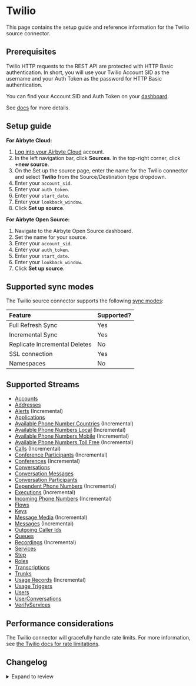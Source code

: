 # Twilio

This page contains the setup guide and reference information for the Twilio source connector.

## Prerequisites

Twilio HTTP requests to the REST API are protected with HTTP Basic authentication. In short, you will use your Twilio Account SID as the username and your Auth Token as the password for HTTP Basic authentication.

You can find your Account SID and Auth Token on your [dashboard](https://www.twilio.com/user/account).

See [docs](https://www.twilio.com/docs/iam/api) for more details.

## Setup guide

<!-- env:cloud -->

**For Airbyte Cloud:**

1. [Log into your Airbyte Cloud](https://cloud.airbyte.com/workspaces) account.
2. In the left navigation bar, click **Sources**. In the top-right corner, click **+new source**.
3. On the Set up the source page, enter the name for the Twilio connector and select **Twilio** from the Source/Destination type dropdown.
4. Enter your `account_sid`.
5. Enter your `auth_token`.
6. Enter your `start_date`.
7. Enter your `lookback_window`.
8. Click **Set up source**.
<!-- /env:cloud -->

<!-- env:oss -->

**For Airbyte Open Source:**

1. Navigate to the Airbyte Open Source dashboard.
2. Set the name for your source.
3. Enter your `account_sid`.
4. Enter your `auth_token`.
5. Enter your `start_date`.
6. Enter your `lookback_window`.
7. Click **Set up source**.
<!-- /env:oss -->

## Supported sync modes

The Twilio source connector supports the following [sync modes](https://docs.airbyte.com/cloud/core-concepts#connection-sync-modes):

| Feature                       | Supported? |
| :---------------------------- | :--------- |
| Full Refresh Sync             | Yes        |
| Incremental Sync              | Yes        |
| Replicate Incremental Deletes | No         |
| SSL connection                | Yes        |
| Namespaces                    | No         |

## Supported Streams

- [Accounts](https://www.twilio.com/docs/usage/api/account#read-multiple-account-resources)
- [Addresses](https://www.twilio.com/docs/usage/api/address#read-multiple-address-resources)
- [Alerts](https://www.twilio.com/docs/usage/monitor-alert#read-multiple-alert-resources) \(Incremental\)
- [Applications](https://www.twilio.com/docs/usage/api/applications#read-multiple-application-resources)
- [Available Phone Number Countries](https://www.twilio.com/docs/phone-numbers/api/availablephonenumber-resource#read-a-list-of-countries) \(Incremental\)
- [Available Phone Numbers Local](https://www.twilio.com/docs/phone-numbers/api/availablephonenumberlocal-resource#read-multiple-availablephonenumberlocal-resources) \(Incremental\)
- [Available Phone Numbers Mobile](https://www.twilio.com/docs/phone-numbers/api/availablephonenumber-mobile-resource#read-multiple-availablephonenumbermobile-resources) \(Incremental\)
- [Available Phone Numbers Toll Free](https://www.twilio.com/docs/phone-numbers/api/availablephonenumber-tollfree-resource#read-multiple-availablephonenumbertollfree-resources) \(Incremental\)
- [Calls](https://www.twilio.com/docs/voice/api/call-resource#create-a-call-resource) \(Incremental\)
- [Conference Participants](https://www.twilio.com/docs/voice/api/conference-participant-resource#read-multiple-participant-resources) \(Incremental\)
- [Conferences](https://www.twilio.com/docs/voice/api/conference-resource#read-multiple-conference-resources) \(Incremental\)
- [Conversations](https://www.twilio.com/docs/conversations/api/conversation-resource#read-multiple-conversation-resources)
- [Conversation Messages](https://www.twilio.com/docs/conversations/api/conversation-message-resource#list-all-conversation-messages)
- [Conversation Participants](https://www.twilio.com/docs/conversations/api/conversation-participant-resource)
- [Dependent Phone Numbers](https://www.twilio.com/docs/usage/api/address?code-sample=code-list-dependent-pns-subresources&code-language=curl&code-sdk-version=json#instance-subresources) \(Incremental\)
- [Executions](https://www.twilio.com/docs/phone-numbers/api/incomingphonenumber-resource#read-multiple-incomingphonenumber-resources) \(Incremental\)
- [Incoming Phone Numbers](https://www.twilio.com/docs/phone-numbers/api/incomingphonenumber-resource#read-multiple-incomingphonenumber-resources) \(Incremental\)
- [Flows](https://www.twilio.com/docs/studio/rest-api/flow#read-a-list-of-flows)
- [Keys](https://www.twilio.com/docs/usage/api/keys#read-a-key-resource)
- [Message Media](https://www.twilio.com/docs/sms/api/media-resource#read-multiple-media-resources) \(Incremental\)
- [Messages](https://www.twilio.com/docs/sms/api/message-resource#read-multiple-message-resources) \(Incremental\)
- [Outgoing Caller Ids](https://www.twilio.com/docs/voice/api/outgoing-caller-ids#outgoingcallerids-list-resource)
- [Queues](https://www.twilio.com/docs/voice/api/queue-resource#read-multiple-queue-resources)
- [Recordings](https://www.twilio.com/docs/voice/api/recording#read-multiple-recording-resources) \(Incremental\)
- [Services](https://www.twilio.com/docs/chat/rest/service-resource#read-multiple-service-resources)
- [Step](https://www.twilio.com/docs/studio/rest-api/v2/step#read-a-list-of-step-resources)
- [Roles](https://www.twilio.com/docs/chat/rest/role-resource#read-multiple-role-resources)
- [Transcriptions](https://www.twilio.com/docs/voice/api/recording-transcription?code-sample=code-read-list-all-transcriptions&code-language=curl&code-sdk-version=json#read-multiple-transcription-resources)
- [Trunks](https://www.twilio.com/docs/sip-trunking/api/trunk-resource#trunk-properties)
- [Usage Records](https://www.twilio.com/docs/usage/api/usage-record#read-multiple-usagerecord-resources) \(Incremental\)
- [Usage Triggers](https://www.twilio.com/docs/usage/api/usage-trigger#read-multiple-usagetrigger-resources)
- [Users](https://www.twilio.com/docs/conversations/api/user-resource)
- [UserConversations](https://www.twilio.com/docs/conversations/api/user-conversation-resource#list-all-of-a-users-conversations)
- [VerifyServices](https://www.twilio.com/docs/verify/api/service#maincontent)

## Performance considerations

The Twilio connector will gracefully handle rate limits.
For more information, see [the Twilio docs for rate limitations](https://support.twilio.com/hc/en-us/articles/360044308153-Twilio-API-response-Error-429-Too-Many-Requests-).

## Changelog

<details>
  <summary>Expand to review</summary>

| Version | Date       | Pull Request                                             | Subject                                                                                                 |
| :------ | :--------- | :------------------------------------------------------- | :------------------------------------------------------------------------------------------------------ |
| 0.11.8 | 2024-07-10 | [41478](https://github.com/airbytehq/airbyte/pull/41478) | Update dependencies |
| 0.11.7 | 2024-06-26 | [40527](https://github.com/airbytehq/airbyte/pull/40527) | Update dependencies |
| 0.11.6 | 2024-06-22 | [40030](https://github.com/airbytehq/airbyte/pull/40030) | Update dependencies |
| 0.11.5 | 2024-06-06 | [39252](https://github.com/airbytehq/airbyte/pull/39252) | [autopull] Upgrade base image to v1.2.2 |
| 0.11.4  | 2024-05-22 | [38559](https://github.com/airbytehq/airbyte/pull/38564) | Migrate authenticator to `requests_native_auth` package                                                 |
| 0.11.3  | 2024-05-20 | [38262](https://github.com/airbytehq/airbyte/pull/38262) | Replace AirbyteLogger with logging.Logger |
| 0.11.2  | 2024-04-19 | [36666](https://github.com/airbytehq/airbyte/pull/36666) | Updating to 0.80.0 CDK |
| 0.11.1  | 2024-04-12 | [36666](https://github.com/airbytehq/airbyte/pull/36666) | Schema descriptions |
| 0.11.0  | 2024-03-19 | [36267](https://github.com/airbytehq/airbyte/pull/36267) | Pin airbyte-cdk version to `^0` |
| 0.10.2  | 2024-02-12 | [35153](https://github.com/airbytehq/airbyte/pull/35153) | Manage dependencies with Poetry |
| 0.10.1  | 2023-11-21 | [32718](https://github.com/airbytehq/airbyte/pull/32718) | Base image migration: remove Dockerfile and use the python-connector-base image |
| 0.10.0  | 2023-07-28 | [27323](https://github.com/airbytehq/airbyte/pull/27323) | Add new stream `Step` |
| 0.9.0   | 2023-06-27 | [27221](https://github.com/airbytehq/airbyte/pull/27221) | Add new stream `UserConversations` with parent `Users` |
| 0.8.1   | 2023-07-12 | [28216](https://github.com/airbytehq/airbyte/pull/28216) | Add property `channel_metadata` to `ConversationMessages` schema |
| 0.8.0   | 2023-06-11 | [27231](https://github.com/airbytehq/airbyte/pull/27231) | Add new stream `VerifyServices` |
| 0.7.0   | 2023-05-03 | [25781](https://github.com/airbytehq/airbyte/pull/25781) | Add new stream `Trunks` |
| 0.6.0   | 2023-05-03 | [25783](https://github.com/airbytehq/airbyte/pull/25783) | Add new stream `Roles` with parent `Services` |
| 0.5.0   | 2023-03-21 | [23995](https://github.com/airbytehq/airbyte/pull/23995) | Add new stream `Conversation Participants` |
| 0.4.0   | 2023-03-18 | [23995](https://github.com/airbytehq/airbyte/pull/23995) | Add new stream `Conversation Messages` |
| 0.3.0   | 2023-03-18 | [22874](https://github.com/airbytehq/airbyte/pull/22874) | Add new stream `Executions` with parent `Flows` |
| 0.2.0   | 2023-03-16 | [24114](https://github.com/airbytehq/airbyte/pull/24114) | Add `Conversations` stream |
| 0.1.16  | 2023-02-10 | [22825](https://github.com/airbytehq/airbyte/pull/22825) | Specified date formatting in specification |
| 0.1.15  | 2023-01-27 | [22025](https://github.com/airbytehq/airbyte/pull/22025) | Set `AvailabilityStrategy` for streams explicitly to `None` |
| 0.1.14  | 2022-11-16 | [19479](https://github.com/airbytehq/airbyte/pull/19479) | Fix date range slicing |
| 0.1.13  | 2022-10-25 | [18423](https://github.com/airbytehq/airbyte/pull/18423) | Implement datetime slicing for streams supporting incremental syncs |
| 0.1.11  | 2022-09-30 | [17478](https://github.com/airbytehq/airbyte/pull/17478) | Add lookback_window parameters |
| 0.1.10  | 2022-09-29 | [17410](https://github.com/airbytehq/airbyte/pull/17410) | Migrate to per-stream states |
| 0.1.9   | 2022-09-26 | [17134](https://github.com/airbytehq/airbyte/pull/17134) | Add test data for Message Media and Conferences |
| 0.1.8   | 2022-08-29 | [16110](https://github.com/airbytehq/airbyte/pull/16110) | Add state checkpoint interval |
| 0.1.7   | 2022-08-26 | [15972](https://github.com/airbytehq/airbyte/pull/15972) | Shift start date for stream if it exceeds 400 days |
| 0.1.6   | 2022-06-22 | [14000](https://github.com/airbytehq/airbyte/pull/14000) | Update Records stream schema and align tests with connectors' best practices |
| 0.1.5   | 2022-06-22 | [13896](https://github.com/airbytehq/airbyte/pull/13896) | Add lookback window parameters to fetch messages with a rolling window and catch status updates |
| 0.1.4   | 2022-04-22 | [12157](https://github.com/airbytehq/airbyte/pull/12157) | Use Retry-After header for backoff |
| 0.1.3   | 2022-04-20 | [12183](https://github.com/airbytehq/airbyte/pull/12183) | Add new subresource on the call stream + declare a valid primary key for conference_participants stream |
| 0.1.2   | 2021-12-23 | [9092](https://github.com/airbytehq/airbyte/pull/9092) | Correct specification doc URL |
| 0.1.1   | 2021-10-18 | [7034](https://github.com/airbytehq/airbyte/pull/7034) | Update schemas and transform data types according to the API schema |
| 0.1.0   | 2021-07-02 | [4070](https://github.com/airbytehq/airbyte/pull/4070) | Native Twilio connector implemented |

</details>
